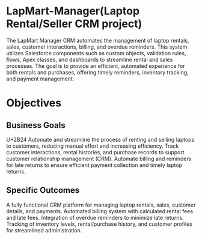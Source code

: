 # LapMart-Manager(Laptop Rental/Seller CRM project)
The LapMart Manager CRM automates the management of laptop rentals, sales, customer interactions, billing, and overdue reminders. This system utilizes Salesforce components such as custom objects, validation rules, flows, Apex classes, and dashboards to streamline rental and sales processes. The goal is to provide an efficient, automated experience for both rentals and purchases, offering timely reminders, inventory tracking, and payment management.
# Objectives
  ## Business Goals
U+2B24 Automate and streamline the process of renting and selling laptops to customers, reducing manual effort and increasing efficiency.
Track customer interactions, rental histories, and purchase records to support customer relationship management (CRM).
Automate billing and reminders for late returns to ensure efficient payment collection and timely laptop returns.
  ## Specific Outcomes
A fully functional CRM platform for managing laptop rentals, sales, customer details, and payments.
Automated billing system with calculated rental fees and late fees.
Integration of overdue reminders to minimize late returns.
Tracking of inventory levels, rental/purchase history, and customer profiles for streamlined administration.

